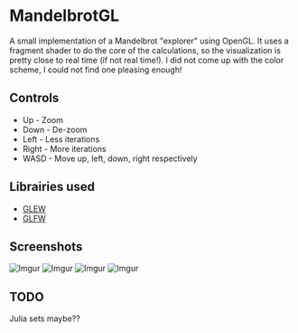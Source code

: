 # MandelbrotGL
A small implementation of a Mandelbrot "explorer" using OpenGL. It uses a fragment shader to do the core of the calculations,
so the visualization is pretty close to real time (if not real time!). I did not come up with the color scheme, I could not
find one pleasing enough!

## Controls
* Up - Zoom
* Down - De-zoom
* Left - Less iterations
* Right - More iterations
* WASD - Move up, left, down, right respectively

## Librairies used
* [GLEW](http://glew.sourceforge.net/)
* [GLFW](https://www.glfw.org)

## Screenshots
![Imgur](https://i.imgur.com/KXtIU6o.png)
![Imgur](https://i.imgur.com/Wns0OR8.png)
![Imgur](https://i.imgur.com/7TZJGhP.png)
![Imgur](https://i.imgur.com/X32De8v.png)
## TODO
Julia sets maybe??
